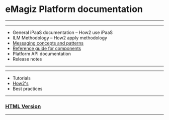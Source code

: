 # eMagiz Platform documentation
---

---
- General iPaaS documentation  – How2 use iPaaS
- ILM Methodology – How2 apply methodology
- [Messaging concepts and patterns](messaging/index.md)
- [Reference guide for components](/referenceguide/index.md) 
- Platform API documentation
- Release notes

---

---

- Tutorials 
- [How2's](howto/index.md)
- Best practices

---
### [HTML Version](https://skemagiz.github.io/emdocs/) 
---


